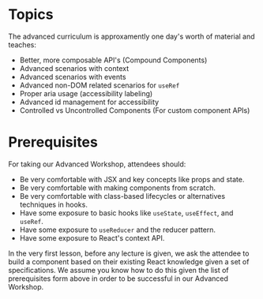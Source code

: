 # Topics

The advanced curriculum is approxamently one day's worth of material and teaches:

- Better, more composable API's (Compound Components)
- Advanced scenarios with context
- Advanced scenarios with events
- Advanced non-DOM related scenarios for `useRef`
- Proper aria usage (accessibility labeling)
- Advanced id management for accessibility
- Controlled vs Uncontrolled Components (For custom component APIs)

# Prerequisites

For taking our Advanced Workshop, attendees should:

- Be very comfortable with JSX and key concepts like props and state.
- Be very comfortable with making components from scratch.
- Be very comfortable with class-based lifecycles or alternatives techniques in hooks.
- Have some exposure to basic hooks like `useState`, `useEffect`, and `useRef`.
- Have some exposure to `useReducer` and the reducer pattern.
- Have some exposure to React's context API.

In the very first lesson, before any lecture is given, we ask the attendee to build a component based on their existing React knowledge given a set of specifications. We assume you know how to do this given the list of prerequisites form above in order to be successful in our Advanced Workshop.
